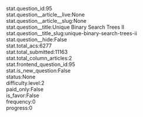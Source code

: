 stat.question_id:95  
stat.question__article__live:None  
stat.question__article__slug:None  
stat.question__title:Unique Binary Search Trees II  
stat.question__title_slug:unique-binary-search-trees-ii  
stat.question__hide:False  
stat.total_acs:6277  
stat.total_submitted:11163  
stat.total_column_articles:2  
stat.frontend_question_id:95  
stat.is_new_question:False  
status:None  
difficulty.level:2  
paid_only:False  
is_favor:False  
frequency:0  
progress:0  
